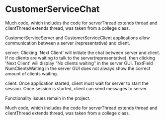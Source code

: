 # CustomerServiceChat

Much code, which includes the code for serverThread extends thread and 
clientThread extends thread, was taken from a college class. 

CustomerServiceServer and CustomerServiceClient applications allow communication between a 
server (representative) and client. 

server:
Clicking 'Next Client' will initiate the chat between server and client. 
If no clients are waiting to talk to the server(representative), then 
clicking 'Next Client' will display "No clients waiting" in the server GUI. 
TextField NumClientsWaiting in the server GUI does not always show the correct 
amount of clients waiting. 

client:
Once application started, client must wait for server to start 
the session. Once session is started, client can send messages 
to server.

Functionality issues remain in the project.

Much code, which includes the code for serverThread extends thread and 
clientThread extends thread, was taken from a college class.

